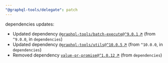```yaml
---
"@graphql-tools/delegate": patch
---
```

dependencies updates:
  - Updated dependency [`@graphql-tools/batch-execute@^9.0.1` ↗︎](https://www.npmjs.com/package/@graphql-tools/batch-execute/v/9.0.1) (from `^9.0.0`, in `dependencies`)
  - Updated dependency [`@graphql-tools/utils@^10.0.5` ↗︎](https://www.npmjs.com/package/@graphql-tools/utils/v/10.0.5) (from `^10.0.0`, in `dependencies`)
  - Removed dependency [`value-or-promise@^1.0.12` ↗︎](https://www.npmjs.com/package/value-or-promise/v/1.0.12) (from `dependencies`)
